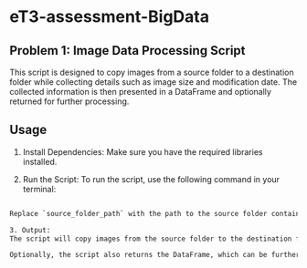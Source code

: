 # eT3-assessment-BigData

## Problem 1: Image Data Processing Script

This script is designed to copy images from a source folder to a destination folder while collecting details such as image size and modification date. The collected information is then presented in a DataFrame and optionally returned for further processing.

## Usage

1. Install Dependencies:
   Make sure you have the required libraries installed.

2. Run the Script:
To run the script, use the following command in your terminal:

```bash python3 eT3_problem1.py source_folder_path destination_folder_path

Replace `source_folder_path` with the path to the source folder containing images, and `destination_folder_path` with the path to the destination folder where images will be copied.

3. Output:
The script will copy images from the source folder to the destination folder, while collecting details such as image size and modification date. The collected information is presented in a DataFrame and printed to the terminal.

Optionally, the script also returns the DataFrame, which can be further processed or used in your code.

